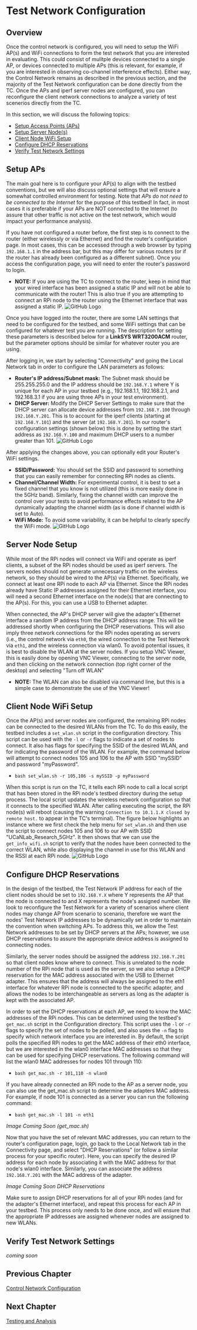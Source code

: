 # Test Network Configuration
## Overview
Once the control network is configured, you will need to setup the WiFi AP(s) and WiFi connections to form the test network that you are interested in evaluating. This could consist of mulitple devices connected to a single AP, or devices connected to multiple APs (this is relevant, for example, if you are interested in observing co-channel interference effects). Either way, the Control Network remains as described in the previous section, and the majority of the Test Network configuration can be done directly from the TC. Once the APs and iperf server nodes are configured, you can reconfigure the client network connections to analyze a variety of test scenerios directly from the TC.

In this section, we will discuss the following topics:
* [Setup Access Points (APs)](https://github.com/UCaNLabUMB/Testbed_Controller/blob/main/Documentation/Config_Test_Net.md#setup-aps)
* [Setup Server Node(s)](https://github.com/UCaNLabUMB/Testbed_Controller/blob/main/Documentation/Config_Test_Net.md#server-node-setup)
* [Client Node WiFi Setup](https://github.com/UCaNLabUMB/Testbed_Controller/blob/main/Documentation/Config_Test_Net.md#client-node-wifi-setup)
* [Configure DHCP Reservations](https://github.com/UCaNLabUMB/Testbed_Controller/blob/main/Documentation/Config_Test_Net.md#configure-dhcp-reservations)
* [Verify Test Network Settings](https://github.com/UCaNLabUMB/Testbed_Controller/blob/main/Documentation/Config_Test_Net.md#verify-test-network-settings)


## Setup APs
The main goal here is to configure your AP(s) to align with the testbed conventions, but we will also discuss optional settings that will ensure a somewhat controlled environment for testing. Note that _APs do not need to be connected to the Internet_ for the purpose of this testbed! In fact, in most cases it is preferable if your APs are NOT connected to the Internet (to assure that other traffic is not active on the test network, which would impact your performance analysis).

If you have not configured a router before, the first step is to connect to the router (either wirelessly or via Ethernet) and find the router's configuration page. In most cases, this can be accessed through a web browser by typing `192.168.1.1` in the address bar, but this may differ for various routers (or if the router has already been configured as a different subnet). Once you access the configuration page, you will need to enter the router's password to login. 
* **NOTE:** If you are using the TC to connect to the router, keep in mind that your wired interface has been assigned a static IP and will not be able to communicate with the router! This is also true if you are attempting to connect an RPi node to the router using the Ethernet interface that was assigned a static IP.
![GitHub Logo](Images/wlan_login.png)

Once you have logged into the router, there are some LAN settings that need to be configured for the testbed, and some WiFi settings that can be configured for whatever test you are running. The description for setting these parameters is described below for a **LinkSYS WRT3200ACM** router, but the parameter options should be similar for whatever router you are using.

After logging in, we start by selecting "Connectivity" and going the Local Network tab in order to configure the LAN parameters as follows:
* **Router's IP address/Subnet mask:** The Subnet mask should be 255.255.255.0 and the IP address should be `192.168.Y.1` where Y is unique for each AP in your testbed (e.g., 192.168.1.1, 192.168.2.1, and 192.168.3.1 if you are using three APs in your test environment).
* **DHCP Server:** Modify the DHCP Server Settings to make sure that the DHCP server can allocate device addresses from `192.168.Y.100` through `192.168.Y.201`. This is to account for the iperf clients (starting at `192.168.Y.101`) and the server (at `192.168.Y.201`). In our router's configuration settings (shown below) this is done by setting the start address as `192.168.Y.100` and maximum DHCP users to a number greater than 101.
![GitHub Logo](Images/wlan_LAN_settings.png)

After applying the changes above, you can optionally edit your Router's WiFi settings.
* **SSID/Password:** You should set the SSID and password to something that you can easily remember for connecting RPi nodes as clients.
* **Channel/Channel Width:** For experimental control, it is best to set a fixed channel that you know is not utilized (this is more easily done in the 5GHz band). Similarly, fixing the channel width can improve the control over your tests to avoid performance effects related to the AP dynamically adapting the channel width (as is done if channel width is set to Auto).
* **WiFi Mode:** To avoid some variability, it can be helpful to clearly specify the WiFi mode.
![GitHub Logo](Images/wlan_wifi_settings.png)



## Server Node Setup
While most of the RPi nodes will connect via WiFi and operate as iperf clients, a subset of the RPi nodes should be used as iperf servers. The servers nodes should not generate unnecessary traffic on the wireless network, so they should be wired to the AP(s) via Ethernet. Specifically, we connect at least one RPi node to each AP via Ethernet. Since the RPi nodes already have Static IP addresses assigned for their Ethernet interface, you will need a second Ethernet interface on the node(s) that are connecting to the AP(s). For this, you can use a USB to Ethernet adapter. 

When connected, the AP's DHCP server will give the adapter's Ethernet interface a random IP address from the DHCP address range. This will be addressed shortly when configuring the DHCP reservations. This will also imply three network connections for the RPi nodes operating as servers (i.e., the control network via `eth0`, the wired connection to the Test Network via `eth1`, and the wireless connection via wlan0. To avoid potential issues, it is best to disable the WLAN at the server nodes. If you setup VNC Viewer, this is easily done by opening VNC Viewer, connecting to the server node, and then clicking on the network connection (top right corner of the desktop) and selecting "Turn off WLAN"
* **NOTE:** The WLAN can also be disabled via command line, but this is a simple case to demonstrate the use of the VNC Viewer!


## Client Node WiFi Setup
Once the AP(s) and server nodes are configured, the remaining RPi nodes can be connected to the desired WLANs from the TC. To do this easily, the testbed includes a `set_wlan.sh` script in the configuration directory. This script can be used with the `-l` or `-r` flags to indicate a set of nodes to connect. It also has flags for specifying the SSID of the desired WLAN, and for indicating the password of the WLAN. For example, the command below will attempt to connect nodes 105 and 106 to the AP with SSID "mySSID" and password "myPassword".
* `bash set_wlan.sh -r 105,106 -s mySSID -p myPassword`

When this script is run on the TC, it tells each RPi node to call a local script that has been stored in the RPi node's testbed directory during the setup process. The local script updates the wireless network configuration so that it connects to the specified WLAN. After calling executing the script, the RPi node(s) will reboot (causing the warning `Connection to 10.1.1.X closed by remote host.` to appear in the TC's terminal). The figure below highlights an instance where we first check the help menu for `set_wlan.sh` and then use the script to connect nodes 105 and 106 to our AP with SSID "UCaNLab_Research_5GHz". It then shows that we can use the `get_info_wifi.sh` script to verify that the nodes have been connected to the correct WLAN, while also displaying the channel in use for this WLAN and the RSSI at each RPi node.
![GitHub Logo](Images/set_wlan.png)



## Configure DHCP Reservations
In the design of the testbed, the Test Network IP address for each of the client nodes should be set to `192.168.Y.X` where Y represents the AP that the node is connected to and X represents the node's assigned number. We look to reconfigure the Test Network for a variety of scenarios where client nodes may change AP from scenario to scenario, therefore we want the nodes' Test Network IP addresses to be dynamically set in order to maintain the convention when switching APs. To address this, we allow the Test Network addresses to be set by DHCP servers at the APs; however, we use DHCP reservations to assure the appropriate device address is assigned to connecting nodes. 

Similarly, the server nodes should be assigned the address `192.168.Y.201` so that client nodes know where to connect. This is unrelated to the node number of the RPi node that is used as the server, so we also setup a DHCP reservation for the MAC address associated with the USB to Ethernet adapter. This ensures that the address will always be assigned to the eth1 interface for whatever RPi node is connected to the specific adapter, and allows the nodes to be interchangeable as servers as long as the adapter is kept with the associated AP.

In order to set the DHCP reservations at each AP, we need to know the MAC addresses of the RPi nodes. This can be determined using the testbed's `get_mac.sh` script in the Configuration directory. This script uses the `-l` or `-r` flags to specify the set of nodes to be polled, and also uses the `-n` flag to specify which network interface you are interested in. By default, the script polls the specified RPi nodes to get the MAC address of their eth0 interface, but we are interested in the wlan0 interface MAC addresses so that they can be used for specifying DHCP reservations. The following command will list the wlan0 MAC addresses for nodes 101 through 110:
* `bash get_mac.sh -r 101,110 -n wlan0`

If you have already connected an RPi node to the AP as a server node, you can also use the get_mac.sh script to determine the adapters MAC address. For example, if node 101 is connected as a server you can run the following command:
* `bash get_mac.sh -l 101 -n eth1`

_Image Coming Soon (get_mac.sh)_

Now that you have the set of relevant MAC addresses, you can return to the router's configuration page, login, go back to the Local Network tab in the Connectivity page, and select "DHCP Reservations" (or follow a similar process for your specific router). Here, you can specify the desired IP address for each node by associating it with the MAC address for that node's wlan0 interface. Similarly, you can associate the address `192.168.Y.201` with the MAC address of the adapter.

_Image Coming Soon DHCP Reservations_

Make sure to assign DHCP reservations for all of your RPi nodes (and for the adapter's Ethernet interface), and repeat this process for each AP in your testbed. This process only needs to be done once, and will ensure that the appropriate IP addresses are assigned whenever nodes are assigned to new WLANs.


## Verify Test Network Settings
_coming soon_


## Previous Chapter
[Control Network Configuration](https://github.com/UCaNLabUMB/Testbed_Controller/blob/main/Documentation/Config_Control_Net.md)

## Next Chapter
[Testing and Analysis](https://github.com/UCaNLabUMB/Testbed_Controller/blob/main/Documentation/Testing.md)